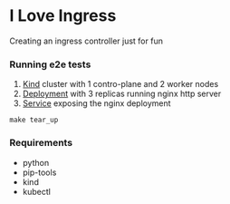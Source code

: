 # I Love Ingress

Creating an ingress controller just for fun

### Running e2e tests

1) [Kind](https://kind.sigs.k8s.io/docs/user/quick-start/) cluster with 1 contro-plane and 2 worker nodes
2) [Deployment](https://kubernetes.io/docs/concepts/workloads/controllers/deployment/) with 3 replicas running nginx http server
3) [Service](https://kubernetes.io/docs/concepts/services-networking/service/) exposing the nginx deployment

```shell script
make tear_up
``` 

### Requirements 

- python
- pip-tools
- kind
- kubectl
